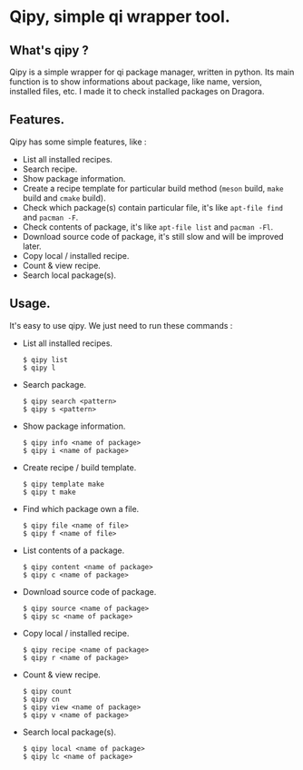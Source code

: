 # Qipy, simple qi wrapper tool.

## What's qipy ?

Qipy is a simple wrapper for qi package manager, written in python. Its main function is to show informations about package, 
like name, version, installed files, etc. I made it to check installed packages on Dragora.

## Features.

Qipy has some simple features, like :
- List all installed recipes.
- Search recipe.
- Show package information.
- Create a recipe template for particular build method (`meson` build, `make` build and `cmake` build).
- Check which package(s) contain particular file, it's like `apt-file find` and `pacman -F`.
- Check contents of package, it's like `apt-file list` and `pacman -Fl`.
- Download source code of package, it's still slow and will be improved later.
- Copy local / installed recipe.
- Count & view recipe.
- Search local package(s).

## Usage.

It's easy to use qipy. We just need to run these commands :


- List all installed recipes.

	```
	$ qipy list
	$ qipy l
	```

- Search package.

	```
	$ qipy search <pattern>
	$ qipy s <pattern>
	```

- Show package information.

	```
	$ qipy info <name of package>
	$ qipy i <name of package>
	```

- Create recipe / build template.

	```
	$ qipy template make
	$ qipy t make
	```

- Find which package own a file.

	```
	$ qipy file <name of file>
	$ qipy f <name of file>
	```

- List contents of a package.

	```
	$ qipy content <name of package>
	$ qipy c <name of package>
	```

- Download source code of package.

	```
	$ qipy source <name of package>
	$ qipy sc <name of package>
	```

- Copy local / installed recipe.

	```
	$ qipy recipe <name of package>
	$ qipy r <name of package>
	```

- Count & view recipe.

	```
	$ qipy count 
	$ qipy cn
	$ qipy view <name of package>
	$ qipy v <name of package>
	```

- Search local package(s).

	```
	$ qipy local <name of package>
	$ qipy lc <name of package>
	```
